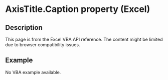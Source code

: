 # AxisTitle.Caption property (Excel)

## Description
This page is from the Excel VBA API reference. The content might be limited due to browser compatibility issues.

## Example
No VBA example available.

